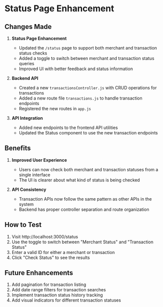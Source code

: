 # Status Page Enhancement

## Changes Made

1. **Status Page Enhancement**
   - Updated the `/status` page to support both merchant and transaction status checks
   - Added a toggle to switch between merchant and transaction status queries
   - Improved UI with better feedback and status information

2. **Backend API**
   - Created a new `transactionsController.js` with CRUD operations for transactions
   - Added a new route file `transactions.js` to handle transaction endpoints
   - Registered the new routes in `app.js`

3. **API Integration**
   - Added new endpoints to the frontend API utilities
   - Updated the Status component to use the new transaction endpoints

## Benefits

1. **Improved User Experience**
   - Users can now check both merchant and transaction statuses from a single interface
   - The UI is clearer about what kind of status is being checked

2. **API Consistency**
   - Transaction APIs now follow the same pattern as other APIs in the system
   - Backend has proper controller separation and route organization

## How to Test

1. Visit http://localhost:3000/status
2. Use the toggle to switch between "Merchant Status" and "Transaction Status"
3. Enter a valid ID for either a merchant or transaction
4. Click "Check Status" to see the results

## Future Enhancements

1. Add pagination for transaction listing
2. Add date range filters for transaction searches
3. Implement transaction status history tracking
4. Add visual indicators for different transaction statuses

